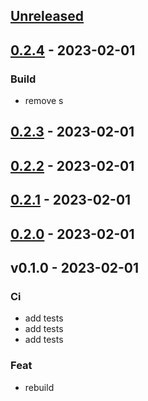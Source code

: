 <a name="unreleased"></a>
## [Unreleased]


<a name="0.2.4"></a>
## [0.2.4] - 2023-02-01
### Build
- remove s


<a name="0.2.3"></a>
## [0.2.3] - 2023-02-01

<a name="0.2.2"></a>
## [0.2.2] - 2023-02-01

<a name="0.2.1"></a>
## [0.2.1] - 2023-02-01

<a name="0.2.0"></a>
## [0.2.0] - 2023-02-01

<a name="v0.1.0"></a>
## v0.1.0 - 2023-02-01
### Ci
- add tests
- add tests
- add tests

### Feat
- rebuild


[Unreleased]: /compare/0.2.4...HEAD
[0.2.4]: /compare/0.2.3...0.2.4
[0.2.3]: /compare/0.2.2...0.2.3
[0.2.2]: /compare/0.2.1...0.2.2
[0.2.1]: /compare/0.2.0...0.2.1
[0.2.0]: /compare/v0.1.0...0.2.0
